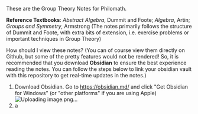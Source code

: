 These are the Group Theory Notes for Philomath. 

**Reference Textbooks**: _Abstract Algebra_, Dummit and Foote; _Algebra_, Artin; _Groups and Symmetry_, Armstrong (The notes primarily follows the structure of Dummit and Foote, with extra bits of extension, i.e. exercise problems or important techniques in Group Theory)

How should I view these notes? 
(You can of course view them directly on Github, but some of the pretty features would not be rendered! So, it is recommended that you download **Obsidian** to ensure the best experience reading the notes. You can follow the steps below to link your obsidian vault with this repository to get real-time updates in the notes.) 

1. Download Obsidian. Go to https://obsidian.md/ and click "Get Obsidian for Windows" (or "other platforms" if you are using Apple)
![Uploading image.png…]()
3. a
